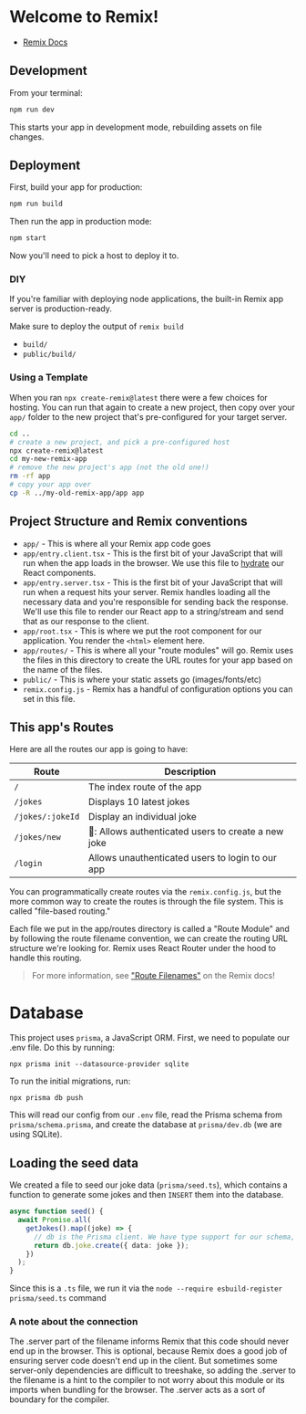 # Welcome to Remix!

- [Remix Docs](https://remix.run/docs)

## Development

From your terminal:

```sh
npm run dev
```

This starts your app in development mode, rebuilding assets on file changes.

## Deployment

First, build your app for production:

```sh
npm run build
```

Then run the app in production mode:

```sh
npm start
```

Now you'll need to pick a host to deploy it to.

### DIY

If you're familiar with deploying node applications, the built-in Remix app server is production-ready.

Make sure to deploy the output of `remix build`

- `build/`
- `public/build/`

### Using a Template

When you ran `npx create-remix@latest` there were a few choices for hosting. You can run that again to create a new project, then copy over your `app/` folder to the new project that's pre-configured for your target server.

```sh
cd ..
# create a new project, and pick a pre-configured host
npx create-remix@latest
cd my-new-remix-app
# remove the new project's app (not the old one!)
rm -rf app
# copy your app over
cp -R ../my-old-remix-app/app app
```


## Project Structure and Remix conventions

- `app/` - This is where all your Remix app code goes
- `app/entry.client.tsx` - This is the first bit of your JavaScript that will run when the app loads in the browser. We use this file to [hydrate](https://reactjs.org/docs/react-dom.html#hydrate) our React components.
- `app/entry.server.tsx` - This is the first bit of your JavaScript that will run when a request hits your server. Remix handles loading all the necessary data and you're responsible for sending back the response. We'll use this file to render our React app to a string/stream and send that as our response to the client.
- `app/root.tsx` - This is where we put the root component for our application. You render the `<html>` element here.
- `app/routes/` - This is where all your "route modules" will go. Remix uses the files in this directory to create the URL routes for your app based on the name of the files.
- `public/` - This is where your static assets go (images/fonts/etc)
- `remix.config.js` - Remix has a handful of configuration options you can set in this file.

## This app's Routes

Here are all the routes our app is going to have:

| Route            	| Description                                        	|
|------------------	|----------------------------------------------------	|
| `/`              	| The index route of the app                         	|
| `/jokes`         	| Displays 10 latest jokes                           	|
| `/jokes/:jokeId` 	| Display an individual joke                         	|
| `/jokes/new`     	| 🔐: Allows authenticated users to create a new joke 	|
| `/login`         	| Allows unauthenticated users to login to our app   	|

You can programmatically create routes via the `remix.config.js`, but the more common way to create the routes is through the file system. This is called "file-based routing."

Each file we put in the app/routes directory is called a "Route Module" and by following the route filename convention, we can create the routing URL structure we're looking for. Remix uses React Router under the hood to handle this routing.

> For more information, see ["Route Filenames"](https://remix.run/docs/en/v1.1.1/api/conventions#route-filenames) on the Remix docs!

# Database

This project uses `prisma`, a JavaScript ORM. First, we need to populate our .env file. Do this by running: 

`npx prisma init --datasource-provider sqlite`

To run the initial migrations, run:

`npx prisma db push`

This will read our config from our `.env` file, read the Prisma schema from `prisma/schema.prisma`, and create the database at `prisma/dev.db` (we are using SQLite).

## Loading the seed data

We created a file to seed our joke data (`prisma/seed.ts`), which contains a function to generate some jokes and then `INSERT` them into the database. 

```ts
async function seed() {
  await Promise.all(
    getJokes().map((joke) => {
      // db is the Prisma client. We have type support for our schema, so we have `.joke` available. The .create() function performs the INSERT
      return db.joke.create({ data: joke });
    })
  );
}
```

Since this is a `.ts` file, we run it via the `node --require esbuild-register prisma/seed.ts` command

### A note about the connection
The .server part of the filename informs Remix that this code should never end up in the browser. This is optional, because Remix does a good job of ensuring server code doesn't end up in the client. But sometimes some server-only dependencies are difficult to treeshake, so adding the .server to the filename is a hint to the compiler to not worry about this module or its imports when bundling for the browser. The .server acts as a sort of boundary for the compiler.